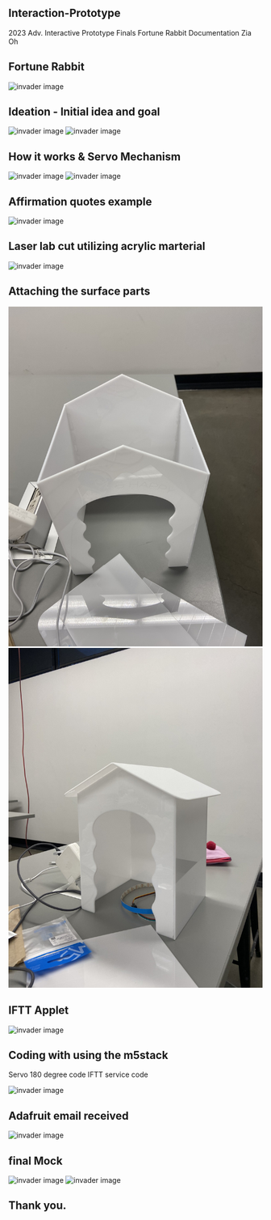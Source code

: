 
## Interaction-Prototype

2023 Adv. Interactive Prototype Finals
Fortune Rabbit Documentation
Zia Oh

## Fortune Rabbit

![invader image](1.png)

## Ideation - Initial idea and goal

![invader image](Initial.png)
![invader image](grapicidea.png)

## How it works & Servo Mechanism

![invader image](servo.png)
![invader image](Mechanism.png)

## Affirmation quotes example

![invader image](Cardsprovided.png)

## Laser lab cut utilizing acrylic marterial

![invader image](lasercut.png)

## Attaching the surface parts

![invader image](9.jpg)
![invader image](1.jpg)

## IFTT Applet

![invader image](Iftt.png)

## Coding with using the m5stack

Servo 180 degree code
IFTT service code

![invader image](servoadacode.png)

## Adafruit email received

![invader image](adafruitemail.png)

## final Mock

![invader image](final1.png)
![invader image](final.png)

## Thank you.

